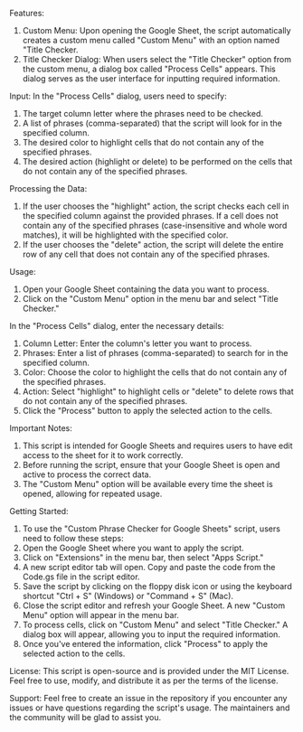 Features:
1. Custom Menu: Upon opening the Google Sheet, the script automatically creates a custom menu called "Custom Menu" with an option named "Title Checker.
2. Title Checker Dialog: When users select the "Title Checker" option from the custom menu, a dialog box called "Process Cells" appears. This dialog serves as the user interface for inputting required information.

Input: In the "Process Cells" dialog, users need to specify:
1. The target column letter where the phrases need to be checked.
2. A list of phrases (comma-separated) that the script will look for in the specified column.
3. The desired color to highlight cells that do not contain any of the specified phrases.
4. The desired action (highlight or delete) to be performed on the cells that do not contain any of the specified phrases.


Processing the Data:
1. If the user chooses the "highlight" action, the script checks each cell in the specified column against the provided phrases. If a cell does not contain any of the specified phrases (case-insensitive and whole word matches), it will be highlighted with the specified color.
2. If the user chooses the "delete" action, the script will delete the entire row of any cell that does not contain any of the specified phrases.

Usage:
1. Open your Google Sheet containing the data you want to process.
2. Click on the "Custom Menu" option in the menu bar and select "Title Checker."

In the "Process Cells" dialog, enter the necessary details:
1. Column Letter: Enter the column's letter you want to process.
2. Phrases: Enter a list of phrases (comma-separated) to search for in the specified column.
3. Color: Choose the color to highlight the cells that do not contain any of the specified phrases.
4. Action: Select "highlight" to highlight cells or "delete" to delete rows that do not contain any of the specified phrases.
5. Click the "Process" button to apply the selected action to the cells.

Important Notes:
1. This script is intended for Google Sheets and requires users to have edit access to the sheet for it to work correctly.
2. Before running the script, ensure that your Google Sheet is open and active to process the correct data.
3. The "Custom Menu" option will be available every time the sheet is opened, allowing for repeated usage.


Getting Started:
1. To use the "Custom Phrase Checker for Google Sheets" script, users need to follow these steps:
2. Open the Google Sheet where you want to apply the script.
3. Click on "Extensions" in the menu bar, then select "Apps Script."
4. A new script editor tab will open. Copy and paste the code from the Code.gs file in the script editor.
5. Save the script by clicking on the floppy disk icon or using the keyboard shortcut "Ctrl + S" (Windows) or "Command + S" (Mac).
6. Close the script editor and refresh your Google Sheet. A new "Custom Menu" option will appear in the menu bar.
7. To process cells, click on "Custom Menu" and select "Title Checker." A dialog box will appear, allowing you to input the required information.
8. Once you've entered the information, click "Process" to apply the selected action to the cells.


License:
This script is open-source and is provided under the MIT License. Feel free to use, modify, and distribute it as per the terms of the license.

Support:
Feel free to create an issue in the repository if you encounter any issues or have questions regarding the script's usage. The maintainers and the community will be glad to assist you.
